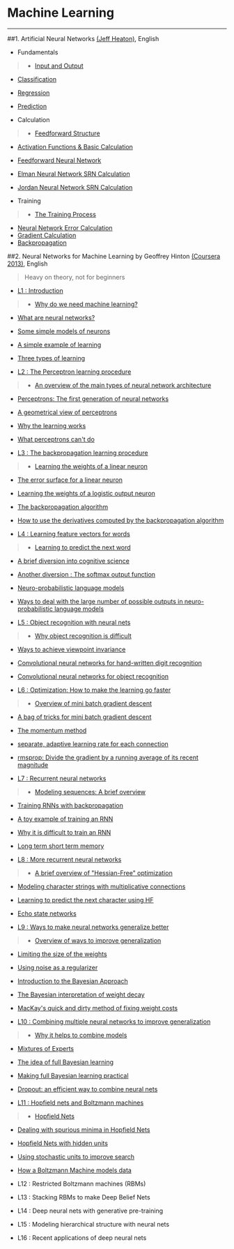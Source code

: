 # Machine Learning

<hr/>

##1. Artificial Neural Networks [(Jeff Heaton)](http://www.heatonresearch.com/), English

* Fundamentals

>* [Input and Output](https://www.youtube.com/watch?v=PNqc4fkdfIo&list=PLiPvV5TNogxJoK7Y3z6kjc_jgtM3Se-u2&index=1)
* [Classification](https://www.youtube.com/watch?v=4KaGedHXfTg&index=2&list=PLiPvV5TNogxJoK7Y3z6kjc_jgtM3Se-u2)
* [Regression](https://www.youtube.com/watch?v=wLQs5Kj17xY&index=3&list=PLiPvV5TNogxJoK7Y3z6kjc_jgtM3Se-u2)
* [Prediction](https://www.youtube.com/watch?v=52IK5wHSkrA&index=4&list=PLiPvV5TNogxJoK7Y3z6kjc_jgtM3Se-u2)

* Calculation

>* [Feedforward Structure](https://www.youtube.com/watch?v=ujBiM9stPHU&list=PLiPvV5TNogxJoK7Y3z6kjc_jgtM3Se-u2&index=5)
* [Activation Functions & Basic Calculation](https://www.youtube.com/watch?v=LW9VnXVIQt4&index=6&list=PLiPvV5TNogxJoK7Y3z6kjc_jgtM3Se-u2)
* [Feedforward Neural Network](https://www.youtube.com/watch?v=OWhGyPgts5U&index=7&list=PLiPvV5TNogxJoK7Y3z6kjc_jgtM3Se-u2)
* [Elman Neural Network SRN Calculation](https://www.youtube.com/watch?v=e2sGq_vI41s&list=PLiPvV5TNogxJoK7Y3z6kjc_jgtM3Se-u2&index=8)
* [Jordan Neural Network SRN Calculation](https://www.youtube.com/watch?v=yXTM_UUuYY0&index=9&list=PLiPvV5TNogxJoK7Y3z6kjc_jgtM3Se-u2)

* Training

>* [The Training Process](https://www.youtube.com/watch?v=CVJOseIJnww&list=PLiPvV5TNogxJoK7Y3z6kjc_jgtM3Se-u2&index=10)
* [Neural Network Error Calculation](https://www.youtube.com/watch?v=U4BTzF3Wzt0&list=PLiPvV5TNogxJoK7Y3z6kjc_jgtM3Se-u2&index=11)
* [Gradient Calculation](https://www.youtube.com/watch?v=p1-FiWjThs8&index=12&list=PLiPvV5TNogxJoK7Y3z6kjc_jgtM3Se-u2)
* [Backpropagation](https://www.youtube.com/watch?v=IruMm7mPDdM&list=PLiPvV5TNogxJoK7Y3z6kjc_jgtM3Se-u2&index=13)

##2. Neural Networks for Machine Learning by Geoffrey Hinton [(Coursera 2013)](https://www.youtube.com/playlist?list=PLiPvV5TNogxKKwvKb1RKwkq2hm7ZvpHz0), English

>Heavy on theory, not for beginners

* [L1 : Introduction](https://www.youtube.com/watch?v=2fRnHVVLf1Y&list=PLiPvV5TNogxKKwvKb1RKwkq2hm7ZvpHz0&index=6)

>* [Why do we need machine learning?](https://www.youtube.com/watch?v=4w0_mJ_6QoI&index=1&list=PLiPvV5TNogxKKwvKb1RKwkq2hm7ZvpHz0)
* [What are neural networks?](https://www.youtube.com/watch?v=0JrfYvn8zns&list=PLiPvV5TNogxKKwvKb1RKwkq2hm7ZvpHz0&index=2)
* [Some simple models of neurons](https://www.youtube.com/watch?v=z9lE4cowVFw&index=3&list=PLiPvV5TNogxKKwvKb1RKwkq2hm7ZvpHz0)
* [A simple example of learning](https://www.youtube.com/watch?v=iryPlswgRSA&index=4&list=PLiPvV5TNogxKKwvKb1RKwkq2hm7ZvpHz0)
* [Three types of learning](https://www.youtube.com/watch?v=7IUhZ_XOYeU&list=PLiPvV5TNogxKKwvKb1RKwkq2hm7ZvpHz0&index=5)

* [L2 : The Perceptron learning procedure](https://www.youtube.com/watch?v=oID20dIrV94&list=PLiPvV5TNogxKKwvKb1RKwkq2hm7ZvpHz0&index=12)

>* [An overview of the main types of neural network architecture](https://www.youtube.com/watch?v=KUV-r3yEri4&index=7&list=PLiPvV5TNogxKKwvKb1RKwkq2hm7ZvpHz0)
* [Perceptrons: The first generation of neural networks](https://www.youtube.com/watch?v=TVJBOQzIKLY&list=PLiPvV5TNogxKKwvKb1RKwkq2hm7ZvpHz0&index=8)
* [A geometrical view of perceptrons](https://www.youtube.com/watch?v=X-H2T9uv8Kg&list=PLiPvV5TNogxKKwvKb1RKwkq2hm7ZvpHz0&index=9)
* [Why the learning works](https://www.youtube.com/watch?v=hsgyh4NaP7U&index=10&list=PLiPvV5TNogxKKwvKb1RKwkq2hm7ZvpHz0)
* [What perceptrons can't do](https://www.youtube.com/watch?v=BNcvqxohlXQ&list=PLiPvV5TNogxKKwvKb1RKwkq2hm7ZvpHz0&index=11)

* [L3 : The backpropagation learning procedure](https://www.youtube.com/watch?v=a_v1DFjWYhY&index=18&list=PLiPvV5TNogxKKwvKb1RKwkq2hm7ZvpHz0)

>* [Learning the weights of a linear neuron](https://www.youtube.com/watch?v=-ducAlST5ag&list=PLiPvV5TNogxKKwvKb1RKwkq2hm7ZvpHz0&index=13)
* [The error surface for a linear neuron](https://www.youtube.com/watch?v=g2c0AlazcaU&index=14&list=PLiPvV5TNogxKKwvKb1RKwkq2hm7ZvpHz0)
* [Learning the weights of a logistic output neuron](https://www.youtube.com/watch?v=dSmtyGrCdx4&index=15&list=PLiPvV5TNogxKKwvKb1RKwkq2hm7ZvpHz0)
* [The backpropagation algorithm](https://www.youtube.com/watch?v=XPFZwKSQkfM&index=16&list=PLiPvV5TNogxKKwvKb1RKwkq2hm7ZvpHz0)
* [How to use the derivatives computed by the backpropagation algorithm](https://www.youtube.com/watch?v=AMT9raJ2SUU&index=17&list=PLiPvV5TNogxKKwvKb1RKwkq2hm7ZvpHz0)

* [L4 : Learning feature vectors for words](https://www.youtube.com/watch?v=Rtk_juucCHc&list=PLiPvV5TNogxKKwvKb1RKwkq2hm7ZvpHz0&index=24)

>* [Learning to predict the next word](https://www.youtube.com/watch?v=EHmvRc9_QR8&list=PLiPvV5TNogxKKwvKb1RKwkq2hm7ZvpHz0&index=19)
* [A brief diversion into cognitive science](https://www.youtube.com/watch?v=nudLcXmJ8_w&list=PLiPvV5TNogxKKwvKb1RKwkq2hm7ZvpHz0&index=20)
* [Another diversion : The softmax output function](https://www.youtube.com/watch?v=2-F1L-StqXU&list=PLiPvV5TNogxKKwvKb1RKwkq2hm7ZvpHz0&index=21)
* [Neuro-probabilistic language models](https://www.youtube.com/watch?v=6IzhQvg0tNA&list=PLiPvV5TNogxKKwvKb1RKwkq2hm7ZvpHz0&index=22)
* [Ways to deal with the large number of possible outputs in neuro-probabilistic language models](https://www.youtube.com/watch?v=qzONfNBKUJM&list=PLiPvV5TNogxKKwvKb1RKwkq2hm7ZvpHz0&index=23)

* [L5 : Object recognition with neural nets](https://www.youtube.com/watch?v=RTLI2K5OcWw&list=PLiPvV5TNogxKKwvKb1RKwkq2hm7ZvpHz0&index=29)

>* [Why object recognition is difficult](https://www.youtube.com/watch?v=gsmUhuboJd0&index=25&list=PLiPvV5TNogxKKwvKb1RKwkq2hm7ZvpHz0)
* [Ways to achieve viewpoint invariance](https://www.youtube.com/watch?v=6s5Yp7iVHgI&list=PLiPvV5TNogxKKwvKb1RKwkq2hm7ZvpHz0&index=26)
* [Convolutional neural networks for hand-written digit recognition](https://www.youtube.com/watch?v=gtYo1fB2lfE&list=PLiPvV5TNogxKKwvKb1RKwkq2hm7ZvpHz0&index=27)
* [Convolutional neural networks for object recognition](https://www.youtube.com/watch?v=95LF9E8qj-Q&index=28&list=PLiPvV5TNogxKKwvKb1RKwkq2hm7ZvpHz0)

* [L6 : Optimization: How to make the learning go faster](https://www.youtube.com/watch?v=bkjfbS_wnIk&index=35&list=PLiPvV5TNogxKKwvKb1RKwkq2hm7ZvpHz0)

>* [Overview of mini batch gradient descent](https://www.youtube.com/watch?v=tCTfb6PAr4w&index=30&list=PLiPvV5TNogxKKwvKb1RKwkq2hm7ZvpHz0)
* [A bag of tricks for mini batch gradient descent](https://www.youtube.com/watch?v=A4fEPcrrjU4&index=31&list=PLiPvV5TNogxKKwvKb1RKwkq2hm7ZvpHz0)
* [The momentum method](https://www.youtube.com/watch?v=N18Km9YIIug&index=32&list=PLiPvV5TNogxKKwvKb1RKwkq2hm7ZvpHz0)
* [ separate, adaptive learning rate for each connection](https://www.youtube.com/watch?v=76lj_cKBvmg&list=PLiPvV5TNogxKKwvKb1RKwkq2hm7ZvpHz0&index=33)
* [rmsprop: Divide the gradient by a running average of its recent magnitude](https://www.youtube.com/watch?v=SJ48OZ_qlrc&index=34&list=PLiPvV5TNogxKKwvKb1RKwkq2hm7ZvpHz0)

* [L7 : Recurrent neural networks](https://www.youtube.com/watch?v=9T2X6WRUwFU&list=PLiPvV5TNogxKKwvKb1RKwkq2hm7ZvpHz0&index=41)

>* [Modeling sequences: A brief overview](https://www.youtube.com/watch?v=eT1XsQbc_Sk&index=36&list=PLiPvV5TNogxKKwvKb1RKwkq2hm7ZvpHz0)
* [Training RNNs with backpropagation](https://www.youtube.com/watch?v=iPiVj4fuJO0&list=PLiPvV5TNogxKKwvKb1RKwkq2hm7ZvpHz0&index=37)
* [A toy example of training an RNN](https://www.youtube.com/watch?v=NT5Sm7AJRwc&index=38&list=PLiPvV5TNogxKKwvKb1RKwkq2hm7ZvpHz0)
* [Why it is difficult to train an RNN](https://www.youtube.com/watch?v=KJK2muqrlpQ&list=PLiPvV5TNogxKKwvKb1RKwkq2hm7ZvpHz0&index=39)
* [Long term short term memory](https://www.youtube.com/watch?v=uVzrIjkE-Mo&list=PLiPvV5TNogxKKwvKb1RKwkq2hm7ZvpHz0&index=40)

* [L8 : More recurrent neural networks](https://www.youtube.com/watch?v=_gZ1NcYoVv4&index=46&list=PLiPvV5TNogxKKwvKb1RKwkq2hm7ZvpHz0)

>* [A brief overview of "Hessian-Free" optimization](https://www.youtube.com/watch?v=Gqn_8GIG-iY&index=42&list=PLiPvV5TNogxKKwvKb1RKwkq2hm7ZvpHz0)
* [Modeling character strings with multiplicative connections](https://www.youtube.com/watch?v=5zCdUg1w6oQ&list=PLiPvV5TNogxKKwvKb1RKwkq2hm7ZvpHz0&index=43)
* [Learning to predict the next character using HF](https://www.youtube.com/watch?v=tC6Yf9_Wry8&list=PLiPvV5TNogxKKwvKb1RKwkq2hm7ZvpHz0&index=44)
* [Echo state networks](https://www.youtube.com/watch?v=T12mA9h1VRs&index=45&list=PLiPvV5TNogxKKwvKb1RKwkq2hm7ZvpHz0)

* [L9 : Ways to make neural networks generalize better](https://www.youtube.com/watch?v=lbjlTd9wxWU&list=PLiPvV5TNogxKKwvKb1RKwkq2hm7ZvpHz0&index=53)

>* [Overview of ways to improve generalization](https://www.youtube.com/watch?v=kyuEpwOp1K0&list=PLiPvV5TNogxKKwvKb1RKwkq2hm7ZvpHz0&index=47)
* [Limiting the size of the weights](https://www.youtube.com/watch?v=Gi36wfl6BAw&index=48&list=PLiPvV5TNogxKKwvKb1RKwkq2hm7ZvpHz0)
* [Using noise as a regularizer](https://www.youtube.com/watch?v=5Fveuxdg8rU&list=PLiPvV5TNogxKKwvKb1RKwkq2hm7ZvpHz0&index=49)
* [Introduction to the Bayesian Approach](https://www.youtube.com/watch?v=NY1zXgIma3c&index=50&list=PLiPvV5TNogxKKwvKb1RKwkq2hm7ZvpHz0)
*  [The Bayesian interpretation of weight decay](https://www.youtube.com/watch?v=KCo8h3WAClc&list=PLiPvV5TNogxKKwvKb1RKwkq2hm7ZvpHz0&index=51)
* [MacKay's quick and dirty method of fixing weight costs](https://www.youtube.com/watch?v=_WZAD2uhvUM&list=PLiPvV5TNogxKKwvKb1RKwkq2hm7ZvpHz0&index=52)

* [L10 : Combining multiple neural networks to improve generalization](https://www.youtube.com/watch?v=IVfAs03sBSU&list=PLiPvV5TNogxKKwvKb1RKwkq2hm7ZvpHz0&index=59)

>* [Why it helps to combine models](https://www.youtube.com/watch?v=JacgCGtxoj0&index=54&list=PLiPvV5TNogxKKwvKb1RKwkq2hm7ZvpHz0)
* [Mixtures of Experts](https://www.youtube.com/watch?v=Uo3tC655I-w&index=55&list=PLiPvV5TNogxKKwvKb1RKwkq2hm7ZvpHz0)
* [The idea of full Bayesian learning](https://www.youtube.com/watch?v=Ra6RSZPWw9w&index=56&list=PLiPvV5TNogxKKwvKb1RKwkq2hm7ZvpHz0)
* [Making full Bayesian learning practical](https://www.youtube.com/watch?v=0IXoayZ0egc&list=PLiPvV5TNogxKKwvKb1RKwkq2hm7ZvpHz0&index=57)
* [Dropout: an efficient way to combine neural nets](https://www.youtube.com/watch?v=kAwF--GJ-ek&list=PLiPvV5TNogxKKwvKb1RKwkq2hm7ZvpHz0&index=58)

* [L11 : Hopfield nets and Boltzmann machines](https://www.youtube.com/watch?v=IP3W7cI01VY&list=PLiPvV5TNogxKKwvKb1RKwkq2hm7ZvpHz0&index=11)

>* [Hopfield Nets](https://www.youtube.com/watch?v=cLuuAjvawhQ&list=PLiPvV5TNogxKKwvKb1RKwkq2hm7ZvpHz0&index=61)
* [Dealing with spurious minima in Hopfield Nets](https://www.youtube.com/watch?v=uurQcZhzblA&index=62&list=PLiPvV5TNogxKKwvKb1RKwkq2hm7ZvpHz0)
* [Hopfield Nets with hidden units](https://www.youtube.com/watch?v=JayQy__1UGM&list=PLiPvV5TNogxKKwvKb1RKwkq2hm7ZvpHz0&index=63)
* [Using stochastic units to improve search](https://www.youtube.com/watch?v=6bTpq4OEYeI&list=PLiPvV5TNogxKKwvKb1RKwkq2hm7ZvpHz0&index=64)
* [How a Boltzmann Machine models data](https://www.youtube.com/watch?v=pci0drmGpGA&index=65&list=PLiPvV5TNogxKKwvKb1RKwkq2hm7ZvpHz0)

* L12 : Restricted Boltzmann machines (RBMs)
* L13 : Stacking RBMs to make Deep Belief Nets
* L14 : Deep neural nets with generative pre-training
* L15 : Modeling hierarchical structure with neural nets
* L16 : Recent applications of deep neural nets
